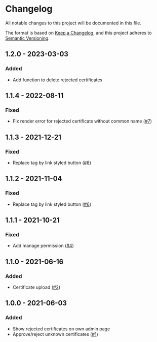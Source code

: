 # Changelog
All notable changes to this project will be documented in this file.

The format is based on [Keep a Changelog](https://keepachangelog.com/en/1.0.0/),
and this project adheres to [Semantic Versioning](https://semver.org/spec/v2.0.0.html).

## 1.2.0 - 2023-03-03
### Added
- Add function to delete rejected certificates

## 1.1.4 - 2022-08-11
### Fixed
- Fix render error for rejected certificats without common name ([#7](https://github.com/scm-manager/scm-ssl-context-plugin/pull/7))

## 1.1.3 - 2021-12-21
### Fixed
- Replace <a> tag by link styled button ([#6](https://github.com/scm-manager/scm-ssl-context-plugin/pull/6))

## 1.1.2 - 2021-11-04
### Fixed
- Replace <a> tag by link styled button ([#6](https://github.com/scm-manager/scm-ssl-context-plugin/pull/6))

## 1.1.1 - 2021-10-21
### Fixed
- Add manage permission ([#4](https://github.com/scm-manager/scm-ssl-context-plugin/pull/4))

## 1.1.0 - 2021-06-16
### Added
- Certificate upload ([#2](https://github.com/scm-manager/scm-ssl-context-plugin/pull/2))

## 1.0.0 - 2021-06-03
### Added
- Show rejected certificates on own admin page
- Approve/reject unknown certificates ([#1](https://github.com/scm-manager/scm-ssl-context-plugin/pull/1))

